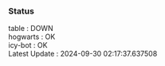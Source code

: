 ### Status


table : DOWN  
hogwarts : OK  
icy-bot : OK  
Latest Update : 2024-09-30 02:17:37.637508
